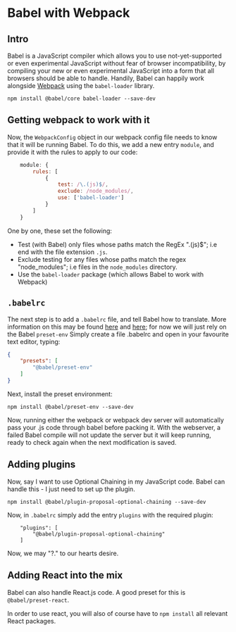 # Babel with Webpack

## Intro

Babel is a JavaScript compiler which allows you to use not-yet-supported or even experimental JavaScript without fear of browser incompatibility, by compiling your new or even experimental JavaScript into a form that all browsers should be able to handle.
Handily, Babel can happily work alongside [Webpack](https://github.com/OneSlightWeirdo/npm-notes/blob/master/notes/webpack.md) using the `babel-loader` library.

```
npm install @babel/core babel-loader --save-dev
```

## Getting webpack to work with it

Now, the `WebpackConfig` object in our webpack config file needs to know that it will be running Babel.
To do this, we add a new entry `module`, and provide it with the rules to apply to our code:
```js
    module: {
        rules: [
            {
                test: /\.(js)$/,
                exclude: /node_modules/,
                use: ['babel-loader']
            }
        ]
    }
```
One by one, these set the following:
- Test (with Babel) only files whose paths match the RegEx "\.(js)$"; i.e end with the file extension `.js`.
- Exclude testing for any files whose paths match the regex "node_modules"; i.e files in the `node_modules` directory.
- Use the `babel-loader` package (which allows Babel to work with Webpack)

## `.babelrc`

The next step is to add a `.babelrc` file, and tell Babel how to translate.
More information on this may be found [here](https://babeljs.io/docs/en/usage) and [here](https://babeljs.io/docs/en/babel-preset-env); for now we will just rely on the Babel `preset-env`
Simply create a file .babelrc and open in your favourite text editor, typing:
```json
{
    "presets": [
        "@babel/preset-env"
    ]
}    
```

Next, install the preset environment:
```
npm install @babel/preset-env --save-dev
```

Now, running either the webpack or webpack dev server will automatically pass your .js code through babel before packing it.
With the webserver, a failed Babel compile will not update the server but it will keep running, ready to check again when the next modification is saved.

## Adding plugins

Now, say I want to use Optional Chaining in my JavaScript code.
Babel can handle this - I just need to set up the plugin.

```
npm install @babel/plugin-proposal-optional-chaining --save-dev
```

Now, in `.babelrc` simply add the entry `plugins` with the required plugin:

```
    "plugins": [
        "@babel/plugin-proposal-optional-chaining"
    ]
```
Now, we may "?." to our hearts desire.

## Adding React into the mix

Babel can also handle React.js code.
A good preset for this is `@babel/preset-react`.

In order to use react, you will also of course have to `npm install` all relevant React packages.
